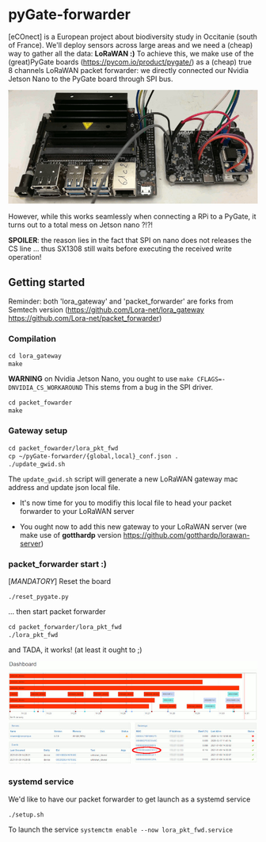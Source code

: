 # pyGate-forwarder
[eCOnect] is a European project about biodiversity study in Occitanie (south of France). We'll deploy sensors across large areas and we need a (cheap) way to gather all the data: **LoRaWAN :)**
To achieve this, we make use of the (great)PyGate boards (https://pycom.io/product/pygate/) as a (cheap) true 8 channels LoRaWAN packet forwarder: we directly connected our Nvidia Jetson Nano to the PyGate board through SPI bus.

![Jetson Nano SPI connected to a PyGate](pics/Jetson-nano-PyGate-interco_dec20.jpg)

However, while this works seamlessly when connecting a RPi to a PyGate, it turns out to a total mess on Jetson nano ?!?!

**SPOILER**: the reason lies in the fact that SPI on nano does not releases the CS line ... thus SX1308 still waits before executing the received write operation!

## Getting started ##
Reminder: both 'lora_gateway' and 'packet_forwarder' are forks from Semtech version (https://github.com/Lora-net/lora_gateway https://github.com/Lora-net/packet_forwarder)

### Compilation ###
```
cd lora_gateway
make
```
**WARNING** on Nvidia Jetson Nano, you ought to use `make CFLAGS=-DNVIDIA_CS_WORKAROUND`
This stems from a bug in the SPI driver.

```
cd packet_fowarder
make
```

### Gateway setup ###
```
cd packet_fowarder/lora_pkt_fwd
cp ~/pyGate-forwarder/{global,local}_conf.json .
./update_gwid.sh
```
The `update_gwid.sh` script will generate a new LoRaWAN gateway mac address and update json local file.

  * It's now time for you to modifiy this local file to head your packet forwarder to your LoRaWAN server

  * You ought now to add this new gateway to your LoRaWAN server (we make use of **gotthardp** version https://github.com/gotthardp/lorawan-server)

### packet_forwarder start :) ###
[*MANDATORY*] Reset the board
```
./reset_pygate.py
```
... then start packet forwarder
```
cd packet_forwarder/lora_pkt_fwd
./lora_pkt_fwd
```

and TADA, it works! (at least it ought to ;)

![nano-pygate connected to our LoRaWAN server](pics/Jetson-nano-PyGate-lorawan-server_jan21.jpg)

### systemd service ###
We'd like to have our packet forwarder to get launch as a systemd service
```
./setup.sh
```
To launch the service `systemctm enable --now lora_pkt_fwd.service`


